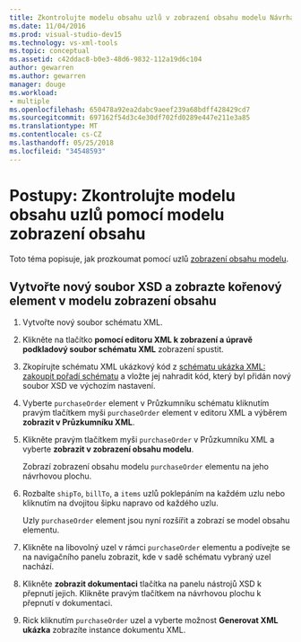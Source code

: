 ```yaml
---
title: Zkontrolujte modelu obsahu uzlů v zobrazení obsahu modelu Návrhář schématu XML
ms.date: 11/04/2016
ms.prod: visual-studio-dev15
ms.technology: vs-xml-tools
ms.topic: conceptual
ms.assetid: c42ddac8-b0e3-48d6-9832-112a19d6c104
author: gewarren
ms.author: gewarren
manager: douge
ms.workload:
- multiple
ms.openlocfilehash: 650478a92ea2dabc9aeef239a68bdff428429cd7
ms.sourcegitcommit: 697162f54d3c4e30df702fd0289e447e211e3a85
ms.translationtype: MT
ms.contentlocale: cs-CZ
ms.lasthandoff: 05/25/2018
ms.locfileid: "34548593"
---
```

# <a name="how-to-examine-the-content-model-of-nodes-using-the-content-model-view"></a>Postupy: Zkontrolujte modelu obsahu uzlů pomocí modelu zobrazení obsahu

Toto téma popisuje, jak prozkoumat pomocí uzlů [zobrazení obsahu modelu](../xml-tools/content-model-view.md).

## <a name="to-create-a-new-xsd-file-and-display-the-root-element-in-the-content-model-view"></a>Vytvořte nový soubor XSD a zobrazte kořenový element v modelu zobrazení obsahu

1.  Vytvořte nový soubor schématu XML.

2.  Klikněte na tlačítko **pomocí editoru XML k zobrazení a úpravě podkladový soubor schématu XML** zobrazení spustit.

3.  Zkopírujte schématu XML ukázkový kód z [schématu ukázka XML: zakoupit pořadí schématu](../xml-tools/sample-xsd-file-purchase-order-schema.md) a vložte jej nahradit kód, který byl přidán nový soubor XSD ve výchozím nastavení.

4.  Vyberte `purchaseOrder` element v Průzkumníku schématu kliknutím pravým tlačítkem myši `purchaseOrder` element v editoru XML a výběrem **zobrazit v Průzkumníku XML**.

5.  Klikněte pravým tlačítkem myši `purchaseOrder` v Průzkumníku XML a vyberte **zobrazit v zobrazení obsahu modelu**.

     Zobrazí zobrazení obsahu modelu `purchaseOrder` elementu na jeho návrhovou plochu.

6.  Rozbalte `shipTo`, `billTo`, a `items` uzlů poklepáním na každém uzlu nebo kliknutím na dvojitou šipku napravo od každého uzlu.

     Uzly `purchaseOrder` element jsou nyní rozšířit a zobrazí se model obsahu elementu.

7.  Klikněte na libovolný uzel v rámci `purchaseOrder` elementu a podívejte se na navigačního panelu zobrazit, kde v sadě schématu vybraný uzel nachází.

8.  Klikněte **zobrazit dokumentaci** tlačítka na panelu nástrojů XSD k přepnutí jejich. Klikněte pravým tlačítkem na návrhovou plochu k přepnutí v dokumentaci.

9. Rick kliknutím `purchaseOrder` uzel a vyberte možnost **Generovat XML ukázka** zobrazíte instance dokumentu XML.